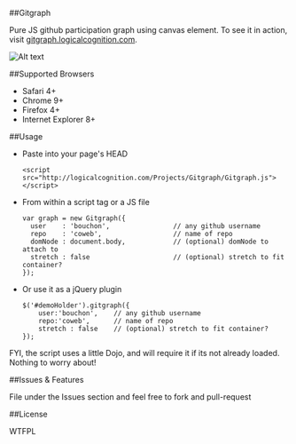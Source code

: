 ##Gitgraph

Pure JS github participation graph using canvas element. To see it in action, visit [gitgraph.logicalcognition.com](http://gitgraph.logicalcognition.com).

![Alt text](http://logicalcognition.com/Projects/Gitgraph/demo/images/screenshot-new.png)

##Supported Browsers

* Safari 4+
* Chrome 9+
* Firefox 4+
* Internet Explorer 8+

##Usage

* Paste into your page's HEAD

	```console
	<script src="http://logicalcognition.com/Projects/Gitgraph/Gitgraph.js"></script>
	```

* From within a script tag or a JS file
	
	```console
	var graph = new Gitgraph({ 
	  user    : 'bouchon',                // any github username
	  repo    : 'coweb',                  // name of repo
	  domNode : document.body,            // (optional) domNode to attach to 
	  stretch : false                     // (optional) stretch to fit container?
	});
	```

* Or use it as a jQuery plugin

	```console
	$('#demoHolder').gitgraph({
		user:'bouchon',    // any github username
		repo:'coweb',      // name of repo
		stretch : false    // (optional) stretch to fit container?
	});
	```
	
FYI, the script uses a little Dojo, and will require it if its not already loaded. Nothing to worry about!

##Issues & Features

File under the Issues section and feel free to fork and pull-request

##License

WTFPL